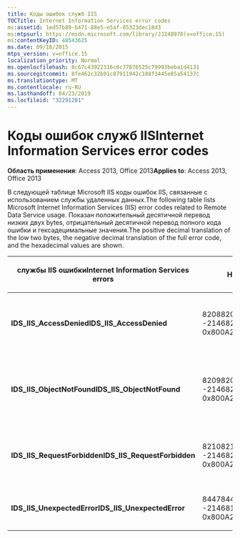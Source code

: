 ```yaml
---
title: Коды ошибок служб IIS
TOCTitle: Internet Information Services error codes
ms:assetid: 1ed57b89-b471-88e5-e5af-85323dec18d3
ms:mtpsurl: https://msdn.microsoft.com/library/JJ248978(v=office.15)
ms:contentKeyID: 48543625
ms.date: 09/18/2015
mtps_version: v=office.15
localization_priority: Normal
ms.openlocfilehash: 8c67c43922316c6c77876525c79993beba1d4131
ms.sourcegitcommit: 8fe462c32b91c87911942c188f3445e85a54137c
ms.translationtype: MT
ms.contentlocale: ru-RU
ms.lasthandoff: 04/23/2019
ms.locfileid: "32291281"
---
```

# <a name="internet-information-services-error-codes"></a><span data-ttu-id="f9595-102">Коды ошибок служб IIS</span><span class="sxs-lookup"><span data-stu-id="f9595-102">Internet Information Services error codes</span></span>

<span data-ttu-id="f9595-103">**Область применения**: Access 2013, Office 2013</span><span class="sxs-lookup"><span data-stu-id="f9595-103">**Applies to**: Access 2013, Office 2013</span></span>

<span data-ttu-id="f9595-104">В следующей таблице Microsoft IIS коды ошибок IIS, связанные с использованием службы удаленных данных.</span><span class="sxs-lookup"><span data-stu-id="f9595-104">The following table lists Microsoft Internet Information Services (IIS) error codes related to Remote Data Service usage.</span></span> <span data-ttu-id="f9595-105">Показан положительный десятичной перевод низких двух bytes, отрицательный десятичной перевод полного кода ошибки и гексадецимальные значения.</span><span class="sxs-lookup"><span data-stu-id="f9595-105">The positive decimal translation of the low two bytes, the negative decimal translation of the full error code, and the hexadecimal values are shown.</span></span>

<table>
<colgroup>
<col style="width: 33%" />
<col style="width: 33%" />
<col style="width: 33%" />
</colgroup>
<thead>
<tr class="header">
<th><p><span data-ttu-id="f9595-106">службы IIS ошибки</span><span class="sxs-lookup"><span data-stu-id="f9595-106">Internet Information Services errors</span></span></p></th>
<th><p><span data-ttu-id="f9595-107">Номер</span><span class="sxs-lookup"><span data-stu-id="f9595-107">Number</span></span></p></th>
<th><p><span data-ttu-id="f9595-108">Description</span><span class="sxs-lookup"><span data-stu-id="f9595-108">Description</span></span></p></th>
</tr>
</thead>
<tbody>
<tr class="odd">
<td><p><span data-ttu-id="f9595-109"><strong>IDS_IIS_AccessDenied</strong></span><span class="sxs-lookup"><span data-stu-id="f9595-109"><strong>IDS_IIS_AccessDenied</strong></span></span></p></td>
<td><p><span data-ttu-id="f9595-110">8208</span><span class="sxs-lookup"><span data-stu-id="f9595-110">8208</span></span><br />
<span data-ttu-id="f9595-111">-2146820080</span><span class="sxs-lookup"><span data-stu-id="f9595-111">-2146820080</span></span><br />
<span data-ttu-id="f9595-112">0x800A2010</span><span class="sxs-lookup"><span data-stu-id="f9595-112">0x800A2010</span></span></p></td>
<td><p><span data-ttu-id="f9595-113">Ошибка сервера Интернета. Доступ отказано.</span><span class="sxs-lookup"><span data-stu-id="f9595-113">Internet Server Error: Access Denied.</span></span></p></td>
</tr>
<tr class="even">
<td><p><span data-ttu-id="f9595-114"><strong>IDS_IIS_ObjectNotFound</strong></span><span class="sxs-lookup"><span data-stu-id="f9595-114"><strong>IDS_IIS_ObjectNotFound</strong></span></span></p></td>
<td><p><span data-ttu-id="f9595-115">8209</span><span class="sxs-lookup"><span data-stu-id="f9595-115">8209</span></span><br />
<span data-ttu-id="f9595-116">-2146820079</span><span class="sxs-lookup"><span data-stu-id="f9595-116">-2146820079</span></span><br />
<span data-ttu-id="f9595-117">0x800A2011</span><span class="sxs-lookup"><span data-stu-id="f9595-117">0x800A2011</span></span></p></td>
<td><p><span data-ttu-id="f9595-118">Ошибка internet Server: объект/модуль не найден.</span><span class="sxs-lookup"><span data-stu-id="f9595-118">Internet Server Error: Object/module not found.</span></span></p></td>
</tr>
<tr class="odd">
<td><p><span data-ttu-id="f9595-119"><strong>IDS_IIS_RequestForbidden</strong></span><span class="sxs-lookup"><span data-stu-id="f9595-119"><strong>IDS_IIS_RequestForbidden</strong></span></span></p></td>
<td><p><span data-ttu-id="f9595-120">8210</span><span class="sxs-lookup"><span data-stu-id="f9595-120">8210</span></span><br />
<span data-ttu-id="f9595-121">-2146820078</span><span class="sxs-lookup"><span data-stu-id="f9595-121">-2146820078</span></span><br />
<span data-ttu-id="f9595-122">0x800A2012</span><span class="sxs-lookup"><span data-stu-id="f9595-122">0x800A2012</span></span></p></td>
<td><p><span data-ttu-id="f9595-123">Ошибка сервера Интернета. Запрос запрещен.</span><span class="sxs-lookup"><span data-stu-id="f9595-123">Internet Server Error: Request Forbidden.</span></span></p></td>
</tr>
<tr class="even">
<td><p><span data-ttu-id="f9595-124"><strong>IDS_IIS_UnexpectedError</strong></span><span class="sxs-lookup"><span data-stu-id="f9595-124"><strong>IDS_IIS_UnexpectedError</strong></span></span></p></td>
<td><p><span data-ttu-id="f9595-125">8447</span><span class="sxs-lookup"><span data-stu-id="f9595-125">8447</span></span><br />
<span data-ttu-id="f9595-126">-2146819841</span><span class="sxs-lookup"><span data-stu-id="f9595-126">-2146819841</span></span><br />
<span data-ttu-id="f9595-127">0x800A20FF</span><span class="sxs-lookup"><span data-stu-id="f9595-127">0x800A20FF</span></span></p></td>
<td><p><span data-ttu-id="f9595-128">Ошибка internet Server.</span><span class="sxs-lookup"><span data-stu-id="f9595-128">Internet Server Error.</span></span></p></td>
</tr>
</tbody>
</table>

